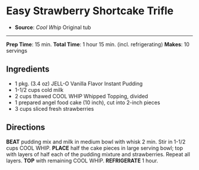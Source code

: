 # Easy Strawberry Shortcake Trifle

- **Source**: *Cool Whip* Original tub
---
**Prep Time**: 15 min.
**Total Time**: 1 hour 15 min. (incl. refrigerating)
**Makes**: 10 servings

## Ingredients

- 1 pkg. (3.4 oz) JELL-O Vanilla Flavor Instant Pudding
- 1-1/2 cups cold milk
- 2 cups thawed COOL WHIP Whipped Topping, divided
- 1 prepared angel food cake (10 inch), cut into 2-inch pieces
- 3 cups sliced fresh strawberries

## Directions

**BEAT** pudding mix and milk in medium bowl with whisk 2 min. Stir in 1-1/2 cups COOL WHIP.
**PLACE** half the cake pieces in large serving bowl; top with layers of half each of the pudding mixture and strawberries. Repeat all layers.
**TOP** with remaining COOL WHIP.
**REFRIGERATE** 1 hour.